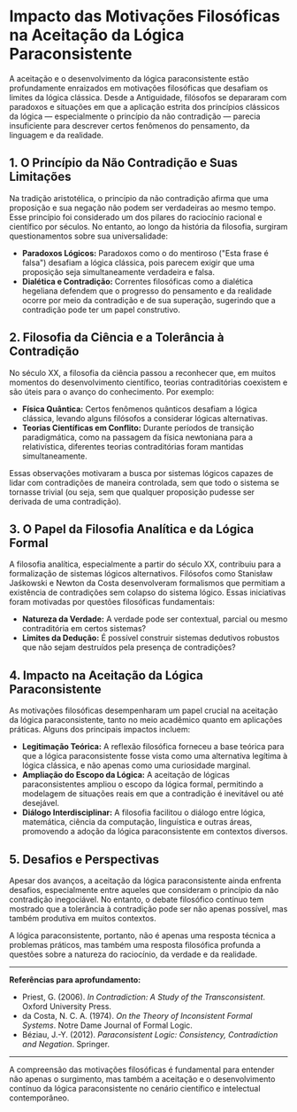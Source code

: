 # Impacto das Motivações Filosóficas na Aceitação da Lógica Paraconsistente

A aceitação e o desenvolvimento da lógica paraconsistente estão profundamente enraizados em motivações filosóficas que desafiam os limites da lógica clássica. Desde a Antiguidade, filósofos se depararam com paradoxos e situações em que a aplicação estrita dos princípios clássicos da lógica — especialmente o princípio da não contradição — parecia insuficiente para descrever certos fenômenos do pensamento, da linguagem e da realidade.

## 1. O Princípio da Não Contradição e Suas Limitações

Na tradição aristotélica, o princípio da não contradição afirma que uma proposição e sua negação não podem ser verdadeiras ao mesmo tempo. Esse princípio foi considerado um dos pilares do raciocínio racional e científico por séculos. No entanto, ao longo da história da filosofia, surgiram questionamentos sobre sua universalidade:

- **Paradoxos Lógicos:** Paradoxos como o do mentiroso ("Esta frase é falsa") desafiam a lógica clássica, pois parecem exigir que uma proposição seja simultaneamente verdadeira e falsa.
- **Dialética e Contradição:** Correntes filosóficas como a dialética hegeliana defendem que o progresso do pensamento e da realidade ocorre por meio da contradição e de sua superação, sugerindo que a contradição pode ter um papel construtivo.

## 2. Filosofia da Ciência e a Tolerância à Contradição

No século XX, a filosofia da ciência passou a reconhecer que, em muitos momentos do desenvolvimento científico, teorias contraditórias coexistem e são úteis para o avanço do conhecimento. Por exemplo:

- **Física Quântica:** Certos fenômenos quânticos desafiam a lógica clássica, levando alguns filósofos a considerar lógicas alternativas.
- **Teorias Científicas em Conflito:** Durante períodos de transição paradigmática, como na passagem da física newtoniana para a relativística, diferentes teorias contraditórias foram mantidas simultaneamente.

Essas observações motivaram a busca por sistemas lógicos capazes de lidar com contradições de maneira controlada, sem que todo o sistema se tornasse trivial (ou seja, sem que qualquer proposição pudesse ser derivada de uma contradição).

## 3. O Papel da Filosofia Analítica e da Lógica Formal

A filosofia analítica, especialmente a partir do século XX, contribuiu para a formalização de sistemas lógicos alternativos. Filósofos como Stanisław Jaśkowski e Newton da Costa desenvolveram formalismos que permitiam a existência de contradições sem colapso do sistema lógico. Essas iniciativas foram motivadas por questões filosóficas fundamentais:

- **Natureza da Verdade:** A verdade pode ser contextual, parcial ou mesmo contraditória em certos sistemas?
- **Limites da Dedução:** É possível construir sistemas dedutivos robustos que não sejam destruídos pela presença de contradições?

## 4. Impacto na Aceitação da Lógica Paraconsistente

As motivações filosóficas desempenharam um papel crucial na aceitação da lógica paraconsistente, tanto no meio acadêmico quanto em aplicações práticas. Alguns dos principais impactos incluem:

- **Legitimação Teórica:** A reflexão filosófica forneceu a base teórica para que a lógica paraconsistente fosse vista como uma alternativa legítima à lógica clássica, e não apenas como uma curiosidade marginal.
- **Ampliação do Escopo da Lógica:** A aceitação de lógicas paraconsistentes ampliou o escopo da lógica formal, permitindo a modelagem de situações reais em que a contradição é inevitável ou até desejável.
- **Diálogo Interdisciplinar:** A filosofia facilitou o diálogo entre lógica, matemática, ciência da computação, linguística e outras áreas, promovendo a adoção da lógica paraconsistente em contextos diversos.

## 5. Desafios e Perspectivas

Apesar dos avanços, a aceitação da lógica paraconsistente ainda enfrenta desafios, especialmente entre aqueles que consideram o princípio da não contradição inegociável. No entanto, o debate filosófico contínuo tem mostrado que a tolerância à contradição pode ser não apenas possível, mas também produtiva em muitos contextos.

A lógica paraconsistente, portanto, não é apenas uma resposta técnica a problemas práticos, mas também uma resposta filosófica profunda a questões sobre a natureza do raciocínio, da verdade e da realidade.

---

**Referências para aprofundamento:**

- Priest, G. (2006). *In Contradiction: A Study of the Transconsistent*. Oxford University Press.
- da Costa, N. C. A. (1974). *On the Theory of Inconsistent Formal Systems*. Notre Dame Journal of Formal Logic.
- Béziau, J.-Y. (2012). *Paraconsistent Logic: Consistency, Contradiction and Negation*. Springer.

---

A compreensão das motivações filosóficas é fundamental para entender não apenas o surgimento, mas também a aceitação e o desenvolvimento contínuo da lógica paraconsistente no cenário científico e intelectual contemporâneo.